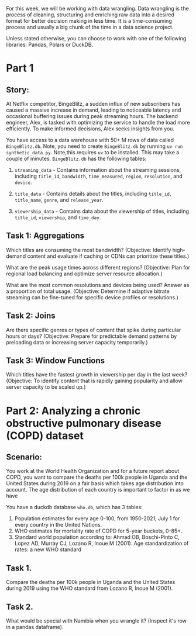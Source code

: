 For this week, we will be working with data wrangling. Data wrangling is the process of cleaning, structuring and enriching raw data into a desired format for better decision making in less time. It is a time-consuming process and usually a big chunk of the time in a data science project.

Unless stated otherwise, you can choose to work with one of the following libraries: Pandas, Polars or DuckDB.

# Part 1
## Story:
At Netflix competitor, BingeBlitz, a sudden influx of new subscribers has caused a massive increase in demand, leading to noticeable latency and occasional buffering issues during peak streaming hours. The backend engineer, Alex, is tasked with optimizing the service to handle the load more efficiently. To make informed decisions, Alex seeks insights from you.

You have access to a data warehouse with 50+ M rows of data called `BingeBlitz.db`. Note, you need to create `BingeBlitz.db` by running `uv run synthetic_data.py`. Note,this requires `uv` to be installed. This may take a couple of minutes. `BingeBlitz.db` has the following tables:

1. `streaming_data` - Contains information about the streaming sessions, including `title_id`, `bandwidth`, `time_measured`, `region`, `resolution`, and `device`.

2. `title_data` - Contains details about the titles, including `title_id`, `title_name`, `genre`, and `release_year`.

3. `viewership_data` - Contains data about the viewership of titles, including `title_id`, `viewership`, and `time_day`.

## Task 1: Aggregations
Which titles are consuming the most bandwidth?
(Objective: Identify high-demand content and evaluate if caching or CDNs can prioritize these titles.)


What are the peak usage times across different regions?
(Objective: Plan for regional load balancing and optimize server resource allocation.)


What are the most common resolutions and devices being used? Answer as a proportion of total usage.
(Objective: Determine if adaptive bitrate streaming can be fine-tuned for specific device profiles or resolutions.)


## Task 2: Joins
Are there specific genres or types of content that spike during particular hours or days?
(Objective: Prepare for predictable demand patterns by preloading data or increasing server capacity temporarily.)


## Task 3: Window Functions
Which titles have the fastest growth in viewership per day in the last week?
(Objective: To identify content that is rapidly gaining popularity and allow server capacity to be scaled up.)


# Part 2: Analyzing a chronic obstructive pulmonary disease (COPD) dataset

## Scenario:
You work at the World Health Organization and for a future report about COPD, you want to compare the deaths per 100k people in Uganda and the United States during 2019 on a fair basis which takes age distribution into account. The age distribution of each country is important to factor in as we have 

You have a duckdb database `who.db`, which has 3 tables:

1. Population estimates for every age 0-100, from 1950-2021, July 1 for every country in the United Nations.
2. WHO estimates for mortality rate of COPD for 5-year buckets, 0-85+.
3. Standard world population according to: Ahmad OB, Boschi-Pinto C, Lopez AD, Murray CJ, Lozano R, Inoue M (2001). Age standardization of rates: a new WHO standard

## Task 1.
Compare the deaths per 100k people in Uganda and the United States during 2019 using the WHO standard from Lozano R, Inoue M (2001).

## Task 2.
What would be special with Namibia when you wrangle it? (Inspect it's row in a pandas dataframe).